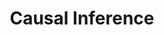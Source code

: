 ---
layout: archive
title: Causal Inference
permalink: /causal_inference/
category: "causality"

---